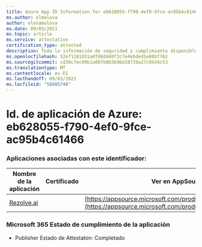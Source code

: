 ```yaml
---
title: Azure App ID Information for eb628055-f790-4ef0-9fce-ac95b4c61466
ms.author: elmalova
author: elenamalova
ms.date: 09/03/2021
ms.topic: article
ms.service: attestation
certification_type: attested
description: Toda la información de seguridad y cumplimiento disponible para eb628055-f790-4ef0-9fce-ac95b4c61466.
ms.openlocfilehash: 52ef1281d31adf88d440f3c7e4ebded1e88bf762
ms.sourcegitcommit: cd30c7ec09b1a06fb0b5696d10739a27c8434c53
ms.translationtype: MT
ms.contentlocale: es-ES
ms.lasthandoff: 09/03/2021
ms.locfileid: "58885740"
---
```

# <a name="azure-app-id-eb628055-f790-4ef0-9fce-ac95b4c61466"></a>Id. de aplicación de Azure: eb628055-f790-4ef0-9fce-ac95b4c61466


### <a name="apps-associated-with-this-id"></a>Aplicaciones asociadas con este identificador:
| **Nombre de la aplicación** | **Certificado** | **Ver en AppSource** |
|--------------|---------------|-----------------------|
| [Rezolve.ai](https://docs.microsoft.com/microsoft-365-app-certification/forward/WA200002724) |  | [https://appsource.microsoft.com/product/office/WA200002724](https://appsource.microsoft.com/product/office/WA200002724) |

### <a name="microsoft-365-app-compliance-status"></a>Microsoft 365 Estado de cumplimiento de la aplicación
- Publisher Estado de Attestaton: Completado
